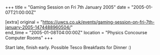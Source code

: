 +++
title = "Gaming Session on Fri 7th January 2005"
date = "2005-01-07T21:00:00Z"

[extra]
original = "https://uwcs.co.uk/events/gaming-session-on-fri-7th-january-2005-1474488960504/"    
end_time = "2005-01-08T04:00:00Z"
location = "Physics Concourse Computer Rooms"
+++

Start late, finish early. Possible Tesco Breakfasts for Dinner :)

